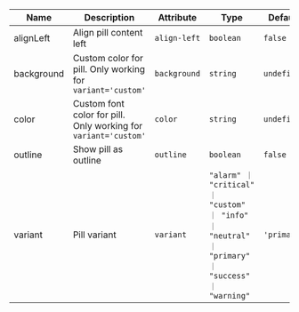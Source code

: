 <!--
SPDX-FileCopyrightText: 2022 Siemens AG

SPDX-License-Identifier: MIT
-->

| Name       | Description                   | Attribute        | Type                                      | Default             |
|------------|-------------------------------|------------------|-------------------------------------------|---------------------|
|alignLeft| Align pill content left | `align-left` | `boolean` | `false` |
|background| Custom color for pill. Only working for `variant='custom'` | `background` | `string` | `undefined` |
|color| Custom font color for pill. Only working for `variant='custom'` | `color` | `string` | `undefined` |
|outline| Show pill as outline | `outline` | `boolean` | `false` |
|variant| Pill variant | `variant` | `"alarm" ｜ "critical" ｜ "custom" ｜ "info" ｜ "neutral" ｜ "primary" ｜ "success" ｜ "warning"` | `'primary'` |
